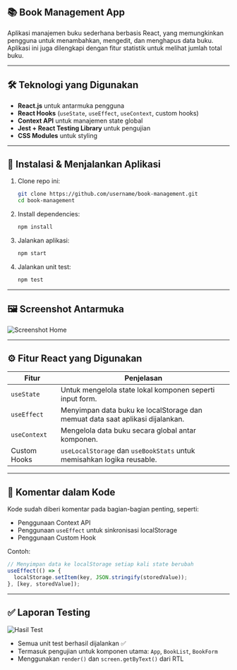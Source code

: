 ## 📚 Book Management App

Aplikasi manajemen buku sederhana berbasis React, yang memungkinkan pengguna untuk menambahkan, mengedit, dan menghapus data buku. Aplikasi ini juga dilengkapi dengan fitur statistik untuk melihat jumlah total buku.

---

## 🛠️ Teknologi yang Digunakan

- **React.js** untuk antarmuka pengguna
- **React Hooks** (`useState`, `useEffect`, `useContext`, custom hooks)
- **Context API** untuk manajemen state global
- **Jest + React Testing Library** untuk pengujian
- **CSS Modules** untuk styling

---

## 🚀 Instalasi & Menjalankan Aplikasi

1. Clone repo ini:
   ```bash
   git clone https://github.com/username/book-management.git
   cd book-management
   ```

2. Install dependencies:
   ```bash
   npm install
   ```

3. Jalankan aplikasi:
   ```bash
   npm start
   ```

4. Jalankan unit test:
   ```bash
   npm test
   ```

---

## 🖼️ Screenshot Antarmuka

![Screenshot Home](./Screenshot_(571).png)  

---

## ⚙️ Fitur React yang Digunakan

| Fitur | Penjelasan |
|-------|------------|
| `useState` | Untuk mengelola state lokal komponen seperti input form. |
| `useEffect` | Menyimpan data buku ke localStorage dan memuat data saat aplikasi dijalankan. |
| `useContext` | Mengelola data buku secara global antar komponen. |
| Custom Hooks | `useLocalStorage` dan `useBookStats` untuk memisahkan logika reusable. |

---

## 🧠 Komentar dalam Kode

Kode sudah diberi komentar pada bagian-bagian penting, seperti:
- Penggunaan Context API
- Penggunaan `useEffect` untuk sinkronisasi localStorage
- Penggunaan Custom Hook

Contoh:
```js
// Menyimpan data ke localStorage setiap kali state berubah
useEffect(() => {
  localStorage.setItem(key, JSON.stringify(storedValue));
}, [key, storedValue]);
```

---

## ✅ Laporan Testing

![Hasil Test](./Screenshot_(566).png)

- Semua unit test berhasil dijalankan ✅
- Termasuk pengujian untuk komponen utama: `App`, `BookList`, `BookForm`
- Menggunakan `render()` dan `screen.getByText()` dari RTL
